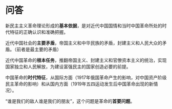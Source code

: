 # 问答

新民主主义革命理论形成的**基本依据**，是对近代中国国情和当时中国革命所处的时代特征的正确认识和准确把握。

近代中国社会的**主要矛盾**，帝国主义和中华民族的矛盾，封建主义和人民大众的矛盾。（前者是最主要的矛盾）

近代中国革命的**根本任务**，推翻帝国主义、封建主义和官僚资本主义的统治，实现国家独立和人民解放，为建设富强民主的国家创造必要的前提。

中国革命的**时代特征**，从国际方面（1917年俄国革命产生的影响，对中国资产阶级民主革命的影响）和从国内方面（1919年五四运动发生后中国革命出现的新情况）。



“谁是我们的敌人谁是我们的朋友”，这个问题是革命的**首要问题**。